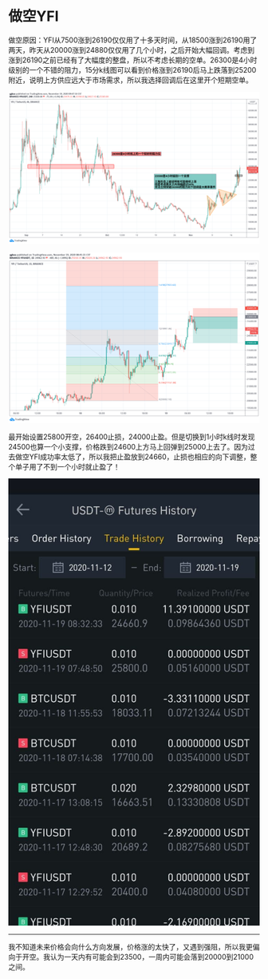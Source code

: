 # 做空YFI

做空原因：YFI从7500涨到26190仅仅用了十多天时间，从18500涨到26190用了两天，昨天从20000涨到24880仅仅用了几个小时，之后开始大幅回调。考虑到涨到26190之前已经有了大幅度的整盘，所以不考虑长期的空单。26300是4小时级别的一个不错的阻力，15分k线图可以看到价格涨到26190后马上跌落到25200附近，说明上方供应远大于市场需求，所以我选择回调后在这里开个短期空单。

![](images/reason.png)

![](images/15min.png)

最开始设置25800开空，26400止损，24000止盈。但是切换到1小时k线时发现24500也算一个小支撑，价格跌到24600上方马上回弹到25000上去了。因为过去做空YFI成功率太低了，所以我把止盈放到24660，止损也相应的向下调整，整个单子用了不到一个小时就止盈了！

![](images/trade_history.jpg)

---

我不知道未来价格会向什么方向发展，价格涨的太快了，又遇到强阻，所以我更偏向于开空。我认为一天内有可能会到23500，一周内可能会落到20000到21000之间。
